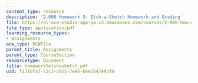 ```yaml
---
content_type: resource
description: '2.000 Homework 5: Etch-a-Sketch Homework and Grading'
file: https://ol-ocw-studio-app-qa.s3.amazonaws.com/courses/2-000-how-and-why-machines-work-spring-2002/f1716fa773c3c9557e96b4e5b47e93f4_homework5etchasketch.pdf
file_type: application/pdf
learning_resource_types:
- Assignments
ocw_type: OCWFile
parent_title: Assignments
parent_type: CourseSection
resourcetype: Document
title: homework5etchasketch.pdf
uid: f1716fa7-73c3-c955-7e96-b4e5b47e93f4
---
```

